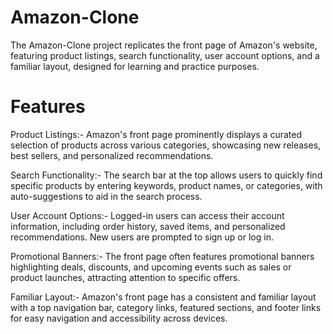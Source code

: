 # Amazon-Clone
The Amazon-Clone project replicates the front page of Amazon's website, featuring product listings, search functionality, user account options, and a familiar layout, designed for learning and practice purposes.
# Features
Product Listings:- Amazon's front page prominently displays a curated selection of products across various categories, showcasing new releases, best sellers, and personalized recommendations.

Search Functionality:- The search bar at the top allows users to quickly find specific products by entering keywords, product names, or categories, with auto-suggestions to aid in the search process.

User Account Options:- Logged-in users can access their account information, including order history, saved items, and personalized recommendations. New users are prompted to sign up or log in.

Promotional Banners:- The front page often features promotional banners highlighting deals, discounts, and upcoming events such as sales or product launches, attracting attention to specific offers.

Familiar Layout:- Amazon's front page has a consistent and familiar layout with a top navigation bar, category links, featured sections, and footer links for easy navigation and accessibility across devices.
